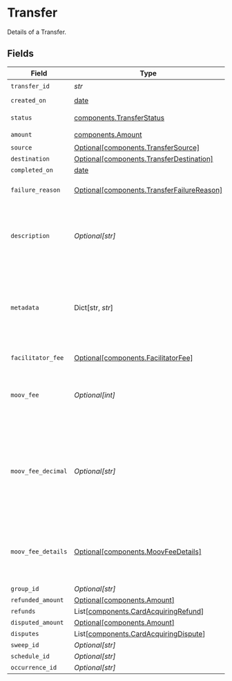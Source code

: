 # Transfer

Details of a Transfer.


## Fields

| Field                                                                                                        | Type                                                                                                         | Required                                                                                                     | Description                                                                                                  | Example                                                                                                      |
| ------------------------------------------------------------------------------------------------------------ | ------------------------------------------------------------------------------------------------------------ | ------------------------------------------------------------------------------------------------------------ | ------------------------------------------------------------------------------------------------------------ | ------------------------------------------------------------------------------------------------------------ |
| `transfer_id`                                                                                                | *str*                                                                                                        | :heavy_check_mark:                                                                                           | N/A                                                                                                          |                                                                                                              |
| `created_on`                                                                                                 | [date](https://docs.python.org/3/library/datetime.html#date-objects)                                         | :heavy_check_mark:                                                                                           | N/A                                                                                                          |                                                                                                              |
| `status`                                                                                                     | [components.TransferStatus](../../models/components/transferstatus.md)                                       | :heavy_check_mark:                                                                                           | Status of a transfer.                                                                                        |                                                                                                              |
| `amount`                                                                                                     | [components.Amount](../../models/components/amount.md)                                                       | :heavy_check_mark:                                                                                           | N/A                                                                                                          |                                                                                                              |
| `source`                                                                                                     | [Optional[components.TransferSource]](../../models/components/transfersource.md)                             | :heavy_minus_sign:                                                                                           | N/A                                                                                                          |                                                                                                              |
| `destination`                                                                                                | [Optional[components.TransferDestination]](../../models/components/transferdestination.md)                   | :heavy_minus_sign:                                                                                           | N/A                                                                                                          |                                                                                                              |
| `completed_on`                                                                                               | [date](https://docs.python.org/3/library/datetime.html#date-objects)                                         | :heavy_minus_sign:                                                                                           | N/A                                                                                                          |                                                                                                              |
| `failure_reason`                                                                                             | [Optional[components.TransferFailureReason]](../../models/components/transferfailurereason.md)               | :heavy_minus_sign:                                                                                           | Reason for a transfer's failure.                                                                             |                                                                                                              |
| `description`                                                                                                | *Optional[str]*                                                                                              | :heavy_minus_sign:                                                                                           | An optional description of the transfer for your own internal use.                                           | Pay Instructor for May 15 Class                                                                              |
| `metadata`                                                                                                   | Dict[str, *str*]                                                                                             | :heavy_minus_sign:                                                                                           | Free-form key-value pair list. Useful for storing information that is not captured elsewhere.                | {<br/>"optional": "metadata"<br/>}                                                                           |
| `facilitator_fee`                                                                                            | [Optional[components.FacilitatorFee]](../../models/components/facilitatorfee.md)                             | :heavy_minus_sign:                                                                                           | Total or markup fee.                                                                                         |                                                                                                              |
| `moov_fee`                                                                                                   | *Optional[int]*                                                                                              | :heavy_minus_sign:                                                                                           | Fees charged to your platform account for transfers.                                                         |                                                                                                              |
| `moov_fee_decimal`                                                                                           | *Optional[str]*                                                                                              | :heavy_minus_sign:                                                                                           | Same as `moovFee`, but a decimal-formatted numerical string that represents up to 9 decimal place precision. |                                                                                                              |
| `moov_fee_details`                                                                                           | [Optional[components.MoovFeeDetails]](../../models/components/moovfeedetails.md)                             | :heavy_minus_sign:                                                                                           | Processing and pass-through costs that add up to the moovFee.                                                |                                                                                                              |
| `group_id`                                                                                                   | *Optional[str]*                                                                                              | :heavy_minus_sign:                                                                                           | N/A                                                                                                          |                                                                                                              |
| `refunded_amount`                                                                                            | [Optional[components.Amount]](../../models/components/amount.md)                                             | :heavy_minus_sign:                                                                                           | N/A                                                                                                          |                                                                                                              |
| `refunds`                                                                                                    | List[[components.CardAcquiringRefund](../../models/components/cardacquiringrefund.md)]                       | :heavy_minus_sign:                                                                                           | N/A                                                                                                          |                                                                                                              |
| `disputed_amount`                                                                                            | [Optional[components.Amount]](../../models/components/amount.md)                                             | :heavy_minus_sign:                                                                                           | N/A                                                                                                          |                                                                                                              |
| `disputes`                                                                                                   | List[[components.CardAcquiringDispute](../../models/components/cardacquiringdispute.md)]                     | :heavy_minus_sign:                                                                                           | N/A                                                                                                          |                                                                                                              |
| `sweep_id`                                                                                                   | *Optional[str]*                                                                                              | :heavy_minus_sign:                                                                                           | N/A                                                                                                          |                                                                                                              |
| `schedule_id`                                                                                                | *Optional[str]*                                                                                              | :heavy_minus_sign:                                                                                           | N/A                                                                                                          |                                                                                                              |
| `occurrence_id`                                                                                              | *Optional[str]*                                                                                              | :heavy_minus_sign:                                                                                           | N/A                                                                                                          |                                                                                                              |